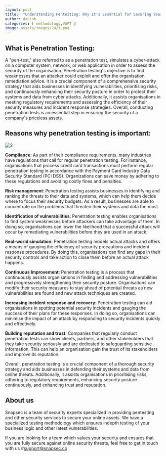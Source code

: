 ```yaml
---
layout: post
title:  "Understanding Pentesting: Why It's Essential for Securing Your Business"
author: danish
categories: [ methodology,VAPT ]
image: assets/images/24/1.png
---
```



## What is Penetration Testing:
A "pen-test," also referred to as a penetration test, simulates a cyber-attack on a computer system, network, or web application in order to assess the security of the organisation. Penetration testing's objective is to find weaknesses that an attacker could exploit and offer the organisation remediation advice. It is a crucial component of a comprehensive security strategy that aids businesses in identifying vulnerabilities, prioritising risks, and continuously enhancing their security posture in order to protect their systems and data from cyber attacks. Additionally, it assists organisations in meeting regulatory requirements and assessing the efficiency of their security measures and incident response strategies. Overall, conducting penetration tests is an essential step in ensuring the security of a company's priceless assets.

##  Reasons why penetration testing is important:

![2](https://user-images.githubusercontent.com/88488902/214764123-10564745-9003-4648-b061-becac3f8927e.png)


**Compliance**: As part of their compliance requirements, many industries have regulations that call for regular penetration testing. For instance, organisations that process credit card transactions must perform regular penetration testing in accordance with the Payment Card Industry Data Security Standard (PCI DSS). Organizations can save money by adhering to these regulations and avoiding costly fines and penalties.

**Risk management**: Penetration testing assists businesses in identifying and ranking the threats to their data and systems, which can help them decide where to focus their security budgets. As a result, businesses are able to concentrate on the problems that threaten their systems and data the most.

**Identification of vulnerabilities**: Penetration testing enables organisations to find system weaknesses before attackers can take advantage of them. In doing so, organisations can lower the likelihood that a successful attack will occur by remediating vulnerabilities before they are used in an attack.

**Real-world simulation**: Penetration testing models actual attacks and offers a means of gauging the efficiency of security precautions and incident response procedures. By doing this, organisations can find any gaps in their security controls and take action to close them before an actual attack happens.

**Continuous Improvement**: Penetration testing is a process that continuously assists organisations in finding and addressing vulnerabilities and progressively strengthening their security posture. Organisations can modify their security measures to stay ahead of potential threats as new vulnerabilities are found and new attack techniques are created.

**Increasing incident response and recovery**: Penetration testing can aid organisations in spotting potential security incidents and gauging the success of their plans for these responses. In doing so, organisations can minimise the impact of an attack by responding to security incidents quickly and effectively.

**Building reputation and trust**: Companies that regularly conduct penetration tests can show clients, partners, and other stakeholders that they take security seriously and are dedicated to safeguarding sensitive information. This can help an organisation gain the trust of its stakeholders and improve its reputation.

   Overall, penetration testing is a crucial component of a thorough security strategy and aids businesses in defending their systems and data from online threats. Additionally, it assists organisations in prioritising risks, adhering to regulatory requirements, enhancing security posture continuously, and enhancing trust and reputation.









## About us
Snapsec is a team of security experts specialized in providing pentesting and other security services to secure your online assets. We have a specialized testing methodology which ensures indepth testing of your business logic and other latest vulnerabilities.

If you are looking for a team which values your security and ensures that you are fully secure against online security threats, feel free to get in touch with us #support@snapsec.co
